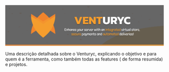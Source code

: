 [comment]: <> (Banner)
<div align="center">
    <img src="https://github.com/Venturyc/.github/blob/main/assets/Venturyc.png?raw=true">
</div>

Uma descrição detalhada sobre o Venturyc, explicando o objetivo e para quem é a ferramenta, como também todas as features ( de forma resumida) e projetos.

